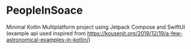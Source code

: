 # PeopleInSoace

Minimal Kotlin Multiplatform project using Jetpack Compose and SwiftUI
(example api used inspired from https://kousenit.org/2019/12/19/a-few-astronomical-examples-in-kotlin/)


